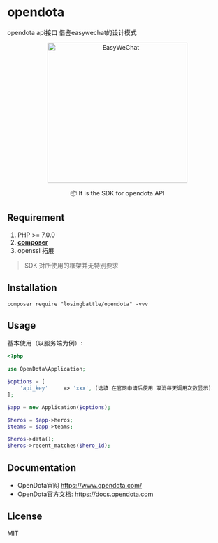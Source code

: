 # opendota
opendota api接口
借鉴easywechat的设计模式



<p align="center">
<a href="https://www.opendota.com/">
<img src="https://www.opendota.com/assets/images/home-background.png" alt="EasyWeChat" width="320">
</a>

<p align="center">📦 It is  the SDK for opendota API</p>


## Requirement

1. PHP >= 7.0.0
2. **[composer](https://getcomposer.org/)**
3. openssl 拓展

> SDK 对所使用的框架并无特别要求

## Installation

```shell
composer require "losingbattle/opendota" -vvv
```

## Usage

基本使用（以服务端为例）:

```php
<?php

use OpenDota\Application;

$options = [
    'api_key'     => 'xxx', (选填 在官网申请后使用 取消每天调用次数显示)
];

$app = new Application($options);

$heros = $app->heros;
$teams = $app->teams;

$heros->data();
$heros->recent_matches($hero_id);
```

## Documentation

- OpenDota官网 https://www.opendota.com/
- OpenDota官方文档: https://docs.opendota.com 

## License

MIT
